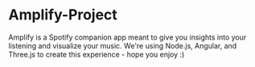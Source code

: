 # Amplify-Project
Amplify is a Spotify companion app meant to give you insights into your listening and visualize your music. 
We're using Node.js, Angular, and Three.js to create this experience - hope you enjoy :)
